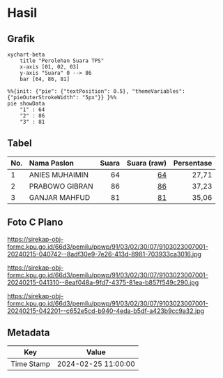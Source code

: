 # Hasil

## Grafik

```mermaid
xychart-beta
    title "Perolehan Suara TPS"
    x-axis [01, 02, 03]
    y-axis "Suara" 0 --> 86
    bar [64, 86, 81]
```

```mermaid
%%{init: {"pie": {"textPosition": 0.5}, "themeVariables": {"pieOuterStrokeWidth": "5px"}} }%%
pie showData
    "1" : 64
    "2" : 86
    "3" : 81
```

## Tabel

| No. | Nama Paslon    | Suara | Suara (raw) | Persentase |
|:--- |:-------------- | -----:| -----------:| ----------:|
| 1   | ANIES MUHAIMIN | 64    | [64][p-1]   | 27,71      |
| 2   | PRABOWO GIBRAN | 86    | [86][p-2]   | 37,23      |
| 3   | GANJAR MAHFUD  | 81    | [81][p-3]   | 35,06      |


[p-1]: https://github.com/gigit-pemilu/pemilu-2024-91-papua/blob/main/pilpres/hitung-suara/sub/91-papua/sub/03-jayapura/sub/02-sentani-timur/sub/3007-desa-adat-yokiwa/sub/001-tps/sub/paslon-1.txt
[p-2]: https://github.com/gigit-pemilu/pemilu-2024-91-papua/blob/main/pilpres/hitung-suara/sub/91-papua/sub/03-jayapura/sub/02-sentani-timur/sub/3007-desa-adat-yokiwa/sub/001-tps/sub/paslon-2.txt
[p-3]: https://github.com/gigit-pemilu/pemilu-2024-91-papua/blob/main/pilpres/hitung-suara/sub/91-papua/sub/03-jayapura/sub/02-sentani-timur/sub/3007-desa-adat-yokiwa/sub/001-tps/sub/paslon-3.txt

## Foto C Plano

https://sirekap-obj-formc.kpu.go.id/66d3/pemilu/ppwp/91/03/02/30/07/9103023007001-20240215-040742--8adf30e9-7e26-413d-8981-703933ca3016.jpg

https://sirekap-obj-formc.kpu.go.id/66d3/pemilu/ppwp/91/03/02/30/07/9103023007001-20240215-041310--8eaf048a-9fd7-4375-81ea-b857f549c290.jpg

https://sirekap-obj-formc.kpu.go.id/66d3/pemilu/ppwp/91/03/02/30/07/9103023007001-20240215-042201--c652e5cd-b940-4eda-b5df-a423b9cc9a32.jpg


## Metadata

| Key        | Value               |
| ---------- | ------------------- |
| Time Stamp | 2024-02-25 11:00:00 |



